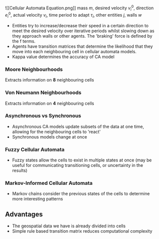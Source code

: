 
![[Cellular Automata Equation.png]]
mass $m$, desired velocity $v^0_i$, direction $e^0_i$, actual velocity $v_i$, time period to adapt $\tau_i$, other entities $j$, walls $w$

- Entities try to increase/decrease their speed in a certain direction to meet the desired velocity over iterative periods whilst slowing down as they approach walls or other agents. The 'braking' force is defined by the f terms.
- Agents have transition matrices that determine the likelihood that they move into each neighbouring cell in cellular automata models.
- Kappa value determines the accuracy of CA model

### Moore Neighbourhoods
Extracts information on **8** neighbouring cells
### Von Neumann Neighbourhoods
Extracts information on **4** neighbouring cells
### Asynchronous vs Synchronous

- Asynchronous CA models update subsets of the data at one time, allowing for the neighbouring cells to 'react'
- Synchronous models change at once
### Fuzzy Cellular Automata

- Fuzzy states allow the cells to exist in multiple states at once (may be useful for communicating transitioning cells, or uncertainty in the results)
### Markov-Informed Cellular Automata

- Markov chains consider the previous states of the cells to determine more interesting patterns
## Advantages

- The geospatial data we have is already divided into cells
- Simple rule based transition matrix reduces computational complexity